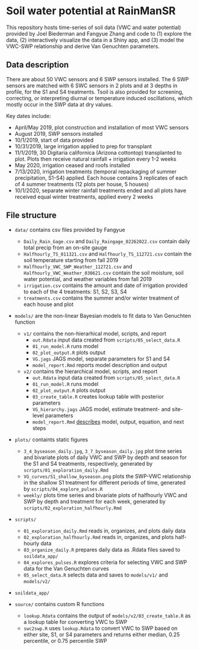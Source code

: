 # Soil water potential at RainManSR
This repository hosts time-series of soil data (VWC and water potential) provided by Joel Biederman and Fangyue Zhang and code to (1) explore the data, (2) interactively visualize the data in a Shiny app, and (3) model the VWC-SWP relationship and derive Van Genuchten parameters. 

## Data description
There are about 50 VWC sensors and 6 SWP sensors installed. The 6 SWP sensors are matched with 6 SWC sensors in 2 plots and at 3 depths in profile, for the S1 and S4 treatments. Tsoil is also provided for screening, correcting, or interpreting diurnal or temperature induced oscillations, which mostly occur in the SWP data at dry values.

Key dates include:
- April/May 2019, plot construction and installation of most VWC sensors
- August 2019, SWP sensors installed
- 10/1/2019, start of data provided
- 10/31/2019, large irrigation applied to prep for transplant
- 11/1/2019, 30 Digitaria californica (Arizona cottontop) transplanted to plot. Plots then receive natural rainfall + irrigation every 1-2 weeks
- May 2020, irrigation ceased and roofs installed
- 7/13/2020, irrigation treatments (temporal repackaging of summer precipitation, S1-S4) applied. Each house contains 3 replicates of each of 4 summer treatments (12 plots per house, 5 houses)
- 10/1/2020, separate winter rainfall treatments ended and all plots have received equal winter treatments, applied every 2 weeks

## File structure

- `data/` contains csv files provided by Fangyue
  - `Daily_Rain_Gage.csv` and `Daily_Raingage_02262022.csv` contain daily total precip from an on-site gauge
  - `Halfhourly_TS_011321.csv` and `Halfhourly_TS_112721.csv` contain the soil temperature starting from fall 2019
  - `Halfhourly_VWC_SWP_Weather_112721.csv` and `Halfhourly_VWC_Weather_030621.csv` contain the soil moisture, soil water potential, and weather variables from fall 2019
  - `irrigation.csv` contains the amount and date of irrigation provided to each of the 4 treatments: S1, S2, S3, S4
  - `treatments.csv` contains the summer and/or winter treatment of each house and plot
  
- `models/` are the non-linear Bayesian models to fit data to Van Genuchten function
  - `v1/` contains the non-hierarhical model, scripts, and report
    - `out.Rdata` input data created from `scripts/05_select_data.R`
    - `01_run_model.R` runs model
    - `02_plot_output.R` plots output
    - `VG.jags` JAGS model, separate parameters for S1 and S4
    - `model_report.Rmd` reports model description and output
  - `v2/` contains the hierarchical model, scripts, and report
    - `out.Rdata` input data created from `scripts/05_select_data.R`
    - `01_run_model.R` runs model
    - `02_plot_output.R` plots output
    - `03_create_table.R` creates lookup table with posterior parameters
    - `VG_hierarchy.jags` JAGS model, estimate treatment- and site-level parameters
    - `model_report.Rmd` [describes](https://viz.datascience.arizona.edu/VG_curves/) model, output, equation, and next steps

- `plots/` containts static figures
  - `3_4_byseason_daily.jpg`, `3_7_byseason_daily.jpg` plot time series and bivariate plots of daily VWC and SWP by depth and season for the S1 and S4 treatments, respectively, generated by `scripts/01_exploration_daily.Rmd`
  - `VG_curves/S1_shallow_byseason.png` plots the SWP-VWC relationship in the shallow S1 treatment for different periods of time, generated by `scripts/04_explore_pulses.R`
  - `weekly/` plots time series and bivariate plots of halfhourly VWC and SWP by depth and treatment for each week, generated by `scripts/02_exploration_halfhourly.Rmd`

- `scripts/`
  - `01_exploration_daily.Rmd` reads in, organizes, and plots daily data
  - `02_exploration_halfhourly.Rmd` reads in, organizes, and plots half-hourly data
  - `03_organize_daily.R` prepares daily data as .Rdata files saved to `soildata_app/`
  - `04_explores_pulses.R` explores criteria for selecting VWC and SWP data for the Van Genuchten curves
  - `05_select_data.R` selects data and saves to `models/v1/` and `models/v2/`
  
- `soildata_app/`

- `source/` contains custom R functions
  - `lookup.Rdata` contains the output of `models/v2/03_create_table.R` as a lookup table for converting VWC to SWP 
  - `swc2swp.R` uses `lookup.Rdata` to convert VWC to SWP based on either site, S1, or S4 parameters and returns either median, 0.25 percentile, or 0.75 percentile SWP
